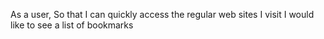 
As a user, 
So that I can quickly access the regular web sites I visit
I would like to see a list of bookmarks